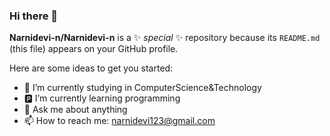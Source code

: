 ### Hi there 👋

**Narnidevi-n/Narnidevi-n** is a ✨ _special_ ✨ repository because its `README.md` (this file) appears on your GitHub profile.

Here are some ideas to get you started:

- 📖 I’m currently studying in ComputerScience&Technology
- 🅿 I’m currently learning programming
- 💬 Ask me about anything
- 📫 How to reach me: narnidevi123@gmail.com


